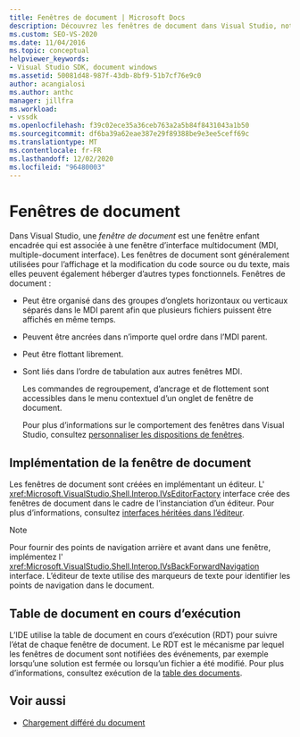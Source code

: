 ```yaml
---
title: Fenêtres de document | Microsoft Docs
description: Découvrez les fenêtres de document dans Visual Studio, notamment comment les implémenter et comment la table de document en cours d’exécution (RDT) effectue le suivi de leur état.
ms.custom: SEO-VS-2020
ms.date: 11/04/2016
ms.topic: conceptual
helpviewer_keywords:
- Visual Studio SDK, document windows
ms.assetid: 50081d48-987f-43db-8bf9-51b7cf76e9c0
author: acangialosi
ms.author: anthc
manager: jillfra
ms.workload:
- vssdk
ms.openlocfilehash: f39c02ece35a36ceb763a2a5b84f8431043a1b50
ms.sourcegitcommit: df6ba39a62eae387e29f89388be9e3ee5ceff69c
ms.translationtype: MT
ms.contentlocale: fr-FR
ms.lasthandoff: 12/02/2020
ms.locfileid: "96480003"
---
```

# <a name="document-windows"></a>Fenêtres de document
Dans Visual Studio, une *fenêtre de document* est une fenêtre enfant encadrée qui est associée à une fenêtre d’interface multidocument (MDI, multiple-document interface). Les fenêtres de document sont généralement utilisées pour l’affichage et la modification du code source ou du texte, mais elles peuvent également héberger d’autres types fonctionnels. Fenêtres de document :

- Peut être organisé dans des groupes d’onglets horizontaux ou verticaux séparés dans le MDI parent afin que plusieurs fichiers puissent être affichés en même temps.

- Peuvent être ancrées dans n’importe quel ordre dans l’MDI parent.

- Peut être flottant librement.

- Sont liés dans l’ordre de tabulation aux autres fenêtres MDI.

  Les commandes de regroupement, d’ancrage et de flottement sont accessibles dans le menu contextuel d’un onglet de fenêtre de document.

  Pour plus d’informations sur le comportement des fenêtres dans Visual Studio, consultez [personnaliser les dispositions de fenêtres](../../ide/customizing-window-layouts-in-visual-studio.md).

## <a name="document-window-implementation"></a>Implémentation de la fenêtre de document
 Les fenêtres de document sont créées en implémentant un éditeur. L' <xref:Microsoft.VisualStudio.Shell.Interop.IVsEditorFactory> interface crée des fenêtres de document dans le cadre de l’instanciation d’un éditeur. Pour plus d’informations, consultez [interfaces héritées dans l’éditeur](/previous-versions/visualstudio/visual-studio-2015/extensibility/legacy-interfaces-in-the-editor?preserve-view=true&view=vs-2015).

> [!NOTE]
> Pour fournir des points de navigation arrière et avant dans une fenêtre, implémentez l' <xref:Microsoft.VisualStudio.Shell.Interop.IVsBackForwardNavigation> interface. L’éditeur de texte utilise des marqueurs de texte pour identifier les points de navigation dans le document.

## <a name="the-running-document-table"></a>Table de document en cours d’exécution
 L’IDE utilise la table de document en cours d’exécution (RDT) pour suivre l’état de chaque fenêtre de document. Le RDT est le mécanisme par lequel les fenêtres de document sont notifiées des événements, par exemple lorsqu’une solution est fermée ou lorsqu’un fichier a été modifié. Pour plus d’informations, consultez exécution de la [table des documents](../../extensibility/internals/running-document-table.md).

## <a name="see-also"></a>Voir aussi
- [Chargement différé du document](../../extensibility/internals/delayed-document-loading.md)
